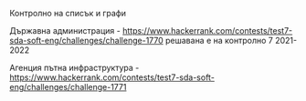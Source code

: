 Контролно на списък и графи

Държавна администрация - https://www.hackerrank.com/contests/test7-sda-soft-eng/challenges/challenge-1770 решавана е на контролно 7 2021-2022

Агенция пътна инфраструктура - https://www.hackerrank.com/contests/test7-sda-soft-eng/challenges/challenge-1771
